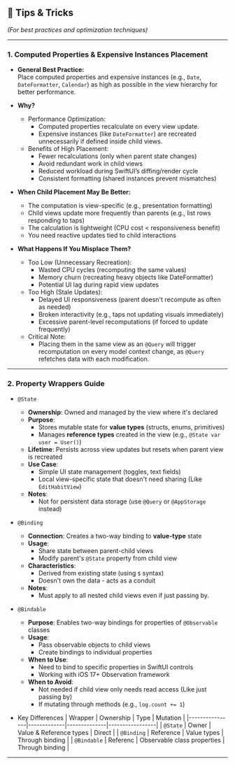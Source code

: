 ## 🎯 Tips & Tricks
*(For best practices and optimization techniques)*

---

### 1. Computed Properties & Expensive Instances Placement
- **General Best Practice:**  
	Place computed properties and expensive instances (e.g., `Date`, `DateFormatter`, `Calendar`) as high as possible in the view hierarchy for better performance.

- **Why?**
	- Performance Optimization:
		- Computed properties recalculate on every view update.
		- Expensive instances (like `DateFormatter`) are recreated unnecessarily if defined inside child views.
	- Benefits of High Placement:
		- Fewer recalculations (only when parent state changes)
		- Avoid redundant work in child views
		- Reduced workload during SwiftUI’s diffing/render cycle
		- Consistent formatting (shared instances prevent mismatches)
- **When Child Placement May Be Better:**
	- The computation is view-specific (e.g., presentation formatting)
	- Child views update more frequently than parents (e.g., list rows responding to taps)
	- The calculation is lightweight (CPU cost < responsiveness benefit)
	- You need reactive updates tied to child interactions
- **What Happens If You Misplace Them?**
	- Too Low (Unnecessary Recreation):
		- Wasted CPU cycles (recomputing the same values)
		- Memory churn (recreating heavy objects like DateFormatter)
		- Potential UI lag during rapid view updates
	- Too High (Stale Updates):
		- Delayed UI responsiveness (parent doesn't recompute as often as needed)
		- Broken interactivity (e.g., taps not updating visuals immediately)
		- Excessive parent-level recomputations (if forced to update frequently)
	- Critical Note:
		- Placing them in the same view as an `@Query` will trigger recomputation on every model context change, as `@Query` refetches data with each modification.

---

### 2. Property Wrappers Guide

- `@State`
    - **Ownership**: Owned and managed by the view where it's declared
    - **Purpose**:
        - Stores mutable state for **value types** (structs, enums, primitives)
        - Manages **reference types** created in the view (e.g., `@State var user = User()`)
    - **Lifetime**: Persists across view updates but resets when parent view is recreated
    - **Use Case**: 
        - Simple UI state management (toggles, text fields)
        - Local view-specific state that doesn't need sharing (Like `EditHabitView`)
    - **Notes**:
        - Not for persistent data storage (use `@Query` or `@AppStorage` instead)

- `@Binding`
    - **Connection**: Creates a two-way binding to **value-type** state
    - **Usage**:
        - Share state between parent-child views
        - Modify parent's `@State` property from child view
    - **Characteristics**:
        - Derived from existing state (using `$` syntax)
        - Doesn't own the data - acts as a conduit
    - **Notes**:
        - Must apply to all nested child views even if just passing by.

- `@Bindable`
    - **Purpose**: Enables two-way bindings for properties of `@Observable` classes
    - **Usage**:
        - Pass observable objects to child views
        - Create bindings to individual properties
    - **When to Use**:
        - Need to bind to specific properties in SwiftUI controls
        - Working with iOS 17+ Observation framework
    - **When to Avoid**: 
        - Not needed if child view only needs read access (Like just passing by)
        - If mutating through methods (e.g., `log.count += 1`)


- Key Differences
    |     Wrapper    |  Ownership  |     Type     |    Mutation     |
    |----------------|-------------|--------------|-----------------|
    | `@State`       |    Owner    |    Value & Reference types     |     Direct      |
    | `@Binding`     |  Reference  |  Value types | Through binding |
    | `@Bindable`    |  Referenc   | Observable class properties    | Through binding |

---